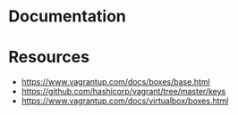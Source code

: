 # Documentation

# Resources

 * https://www.vagrantup.com/docs/boxes/base.html
 * https://github.com/hashicorp/vagrant/tree/master/keys
 * https://www.vagrantup.com/docs/virtualbox/boxes.html
